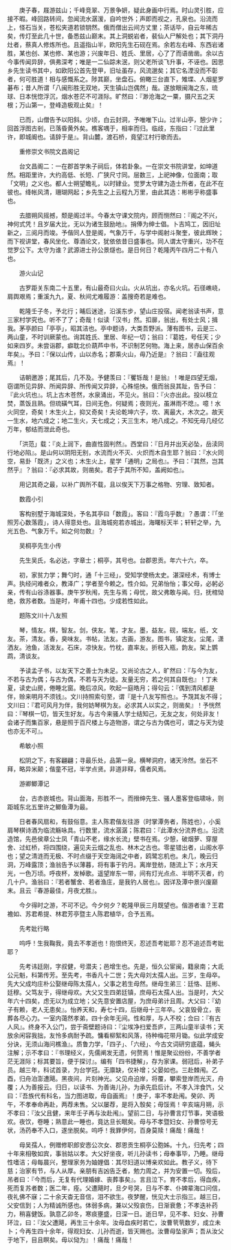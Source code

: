 <!-- { "loadSidebar": true } -->
　　庚子春，屐游兹山；千峰竞翠、万景争妍，疑此身画中行焉。时山灵引胜，应接不暇。峰回路转间，忽闻流水潺湲，自吟世外；声即而视之，孔泉也。沿流而上，怪石当关，苍松夹道若锁钥然。俄而僧出云间方丈里；茶话毕，自云年稀古矣，传灯至此几十世，备悉兹山巅末。其上洞蜕岩者，裴仙人尸解处也；其下洞丹灶者，蔡真人修炼所也。且遥指山半，欧阳先生石砚在焉。余若左右峰、东西岩诸胜，某也创、某也修、某也游；兴废年日、姓氏、里居，心了了而语凿凿。余以古今事传闻异辞，俱弗深考；唯是一二仙踪未泯，则父老所谈飞升事，不诬也。因思乡先生读书其中，如欧阳公首先登甲，旧址虽存，风流邈矣；其它名湮没而不彰者，何可胜道！相与感慨系之。陟其巅，坐盘石。俯瞰三台直下，雉堞、人烟星罗碁布；昔人所谓「八闽形胜无双地，天生镇山岂偶然」哉。遂放眼闽海之东，琉球、日本恍惚浮沉，烟水苍茫不可涯际。旷然曰：『渺沧海之一粟，摄尺五之天根；万山第一，登峰造极观止矣』！

　　已而，山僧告予以阳斜。少顷，白云封洞，予唯唯下山。过半山亭，憩少许；回首浮图古剎，已落昏黄外矣。樵客喁于，相率而归。临歧，东指曰：『过此里许，即城阍也。请辞于是』。背山麓，渡石桥，竟望江村行歌而去。

　　重修崇文书院文昌阁记

　　台文昌阁二：一在郡首学朱子祠后，体若卦象。一在崇文书院讲堂，如坤道然。相距里许，大约高低、长短、广狭尺寸同。层数三，上祀神像，位面南；取「文明」之义也。都人士朔望瞻礼，以时肄业。觉罗太守建为造士所者，在此不在彼也。绛帐风清，珊瑚网起；乡先生之上云程九万里，由此其选：彬彬乎称盛事也。

　　去腊朔风摇撼，颓是阁过半。今春太守课文院内，顾而恻然曰：『阁之不兴，神何式凭！且岁届大比，无以为诸生鼓励地』。捐俸为绅士倡。卜吉鸠工，因旧址新之，三阅月而竣。予偕同人登是阁，气象万千，与学中阁射斗聚奎，彼此辉映；而下视讲堂，春风坐化、尊酒论文，犹依依昔日盛事也。同人谓太守重兴，功不在觉罗公下。太守为谁？武源进士孙公景燧也。是日何日？乾隆丙午四月二十有八也。

　　游火山记

　　古罗距关东南二十五里，有山最奇曰火山。火从坑出，亦名火坑。石径嶕峣，肩舆艰焉；重溪九九，夏、秋间尤难履游：盖搜奇若是难也。

　　乾隆壬子冬，予北行；晡后迷途，沿溪东步，望山庄投宿。闻老翁读书声，意三家村学究也。听不了了；奇哉！似读「汉书」然。扣扉，翁出，有处士风；揖我。茅亭颜曰「亭亭」，昭其洁也。亭中题诗，大类吾野派。薄有图书，云是三、两山童，不时训厥蒙也。询其姓氏、里居、年纪一切；翁曰：『葛姓，号任天；少如来四岁。未尝诣郡，癖耽北价葫芦中书，不识制艺何物。海上来，居赤山保百余年矣』。予曰：『保以山传，山以赤名；郡乘火山，毋乃近是』？翁曰：『盍往观焉』！

　　诘朝邀游；尾其后，几不及。予健羡曰：『矍铄哉！是翁』！唯是四望无烟，窃谓所见异辞、所闻异辞、所传闻又异辞，心殊悒怏。俄而翁艮其趾，告予曰：『此火坑也』。坑上古木苍然，水泉涌出，不见火。翁曰：『火亦出此。投以枝立焚，蒸饭且熟。但琉磺气耳，日间无色，何疑焉；夜则光，虽淋雨不熄』。噫！水火同空，奇矣！木生火上，抑又奇矣！夫论乾坤六子，坎、离最大，木次之。故天一生水，地六成之；地二生火，天七成之；天三生木，地八成之。不知旡母几经亿万年，郁结而泄此奇也。

　　「洪范」载：『炎上润下，曲直性固判然』。西堂曰：『日月并出天必坠，岳渎同行地必陷』。是山何以阴阳无别，水流而火不灭、火炽而木自生耶？翁曰：『水火同空，易卦「既济」之义也；木生火上，星学「通明」之局也』。予曰：『其然，岂其然乎』？翁曰：『必求其故，则凿矣。君子于其所不知，盖阙如也』。

　　用记其奇之最，以补广舆所不载，且以俟天下万事之格物、穷理、致知者。

　　数霞小引

　　客构别墅于海城深处，予名其亭曰「数霞」。客曰：『霞乌乎数』？愚谓：『「坐照芳心数落霞」，诗人得意处也。且海城宛若赤城出，海曙标天半；轩轩之举，九光五色、气象万千。如之何勿数』？

　　吴桐亭先生小传

　　先生吴氏，名必达，字章士；桐亭，其号也。台郡恩贡。年六十六，卒。

　　初，家贫力学；舞勺时，通「十三经」，受知学使杨太史。湛深经术，有博士声。执经问难者众，教泽广；学者至今赖之。性介如。兄弟怡怡；事父母，必躬必亲，传有山谷涤器事。庚午岁秋闱，先生与焉；母忧，故父弗敢与闻。归，抚棺恸绝，救苏者数。当是时，年甫十四也。少成若性如此。

　　题陈文川十八友照

　　琴，情友。棋，智友。剑，侠友。笔，才友。墨，益友。砚，端友。纸，文友。茶，清友。香，臭味友。书帖，法友。古画，游友。图书，镇定友。尘尾，潇洒友。池鱼，活泼友。石床，凉快友。竹枕，直率友。折枝入瓶，韵友。架上鹦鹉，清谈友。

　　予读孟子书，以友天下之善士为未足。又尚论古之人，旷然曰：『与今为友，不若与古为偶；与古为偶，不若与天为徒。友量无穷，若之何其自既也』！丁未夏，读史山房，倦睡北窗。晚后凉风，吹起一庭皓月；得句云：『偶到清风都是伴，赊来明月不须钱』。文川持照索句至，谓『是十八友写照也』。予覝其友不得；文川曰：『君可风月为伴，我何妨琴棋为友。必求其人以实之，则凿矣』！予恍然曰：『琴棋一切，皆天生好友。与古今来骚人学士结知己，无友之友，何处非友！会诸子而集百家，悬是照于百尺楼上与造物游，谓之与古为偶也可，谓之与天为徒也亦无不可』。

　　希敏小照

　　松阴之下，有客翩翩；寻最乐处，品第一泉。横琴洞府，诸天泠然。坐石不拜，略异米颠；偕童不冠，半学点贤。非道非释，儒者风焉。

　　游卿鲫潭记

　　台，古赤嵌城也。背山面海，形胜不一。而搢绅先生、骚人墨客登临啸咏，则距城东北五里许之鲫鱼潭为最。

　　日者春风扇和，有鼓俗意。主人陈君偕友往游（时掌潭务者，陈姓也），小奚肩琴棋诗酒为临流觞咏具。行数里，流水潺潺；陈君曰：『此潭水分流界也』。沿流造馆，先邑侯章公士凤「青山不老，缘水长流」壁书在焉。少憩，破烟萝、穿屋舍、过虹桥，将四围绕，遍见夫云烟之乱也、林木之古也。零星错出者，山阁水亭也；望之清涟而无极、不时点缀于天空海阔之中者，鸥鹭忘机也。未几，晚云归洞，万峰露顶；渔翁告予以薄暮，将有事于钓月。离岸登舫，随流上下；水月天光，一色万顷。呼夜杯，发棹歌。遥望岸东一带，间有灯光点点、半明不灭者，约几十户。渔翁曰：『若者蟹舍、若者渔庄，是我钓人居也』。因详及潭中景兴废巅末。且云『春游最佳，月夜尤胜』。

　　今夕得时之游，不可不记。今夕何夕？乾隆甲辰三月既望也。偕游者谁？王君襜如、苏君希提、林君芳亭暨主人陈君植华，合予五焉。

　　先考妣行略

　　呜呼！生我鞠我，竟去不孝逝也！抱恨终天，忍述吾考妣耶？忍不追述吾考妣耶？

　　先考讳廷刚，字叔健，号潜夫；邑增生也。先是，恒久公宦闽，籍泉南；大氐公元魁，科第传芳。至先考，书香凡十二世；先大母刘太孺人出。三岁，生母卒。先大父成均庄朴公娶继母陈太孺人，父事之若生母然。继母生弟三：廷恪、廷彬、廷穆。父笃友于，得继母欢。大父又生四弟廷镇，庶母石太孺人出。当是时，大父年六十四矣，虑无以为成立地；父先意安置店屋，为庶母弟计且周。大父曰：『幼子有赖，老人无患矣』。怡养天和，寿七十四，后继母十三年卒。父哀毁骨立，丧葬各尽心力。一室内蔼然孝弟，四十余年无间。性和厚，与人不校；佥曰：『有古人风』。终身不入公门，尝于斋壁题诗曰：『尘埃净扫爱吾庐，三两山童半读书；天放余闲容我拙，友怜多病耐予疏。慵看柳絮和风落，待种梅花带月锄。似此学成安分诀，无须山海问樵渔』。质鲁力学，「四子」、「六经」、今古文词研穷底蕴，蝇头注解；示不孝曰：『书理经义，先儒阐发无遗，何赘焉！惟是聚讼纷纷，不善学者茫无涯际；标其要旨，便于探讨』。编有「四书捷解」，存为家课。弱冠后，补弟子员。越三年，科试首录，为台学冠。无廪缺，仅补增；父晏如也。三赴棘闱。乙酉，归舟泊澎遭飓。黑夜间，片刻神光。父见舟迫岸，将覆，攀索登岸而光灭，舟覆；人为善报云。归日，以读书、为善诲儿孙，为承先启后计。不孝入泮食饩，父曰：『吾族代有科名，当力图进取，毋自画焉』！庚子，率不孝赴闱。癸卯、丙午，不孝奉命再赴，两荐未售。父以屡荐，是将入彀矣；毋馁焉！辛亥端月朔，示不孝曰：『汝父且健，来年壬子再与汝赴闱』。望前二日，与孙曹言灯节事，笑语极欢。夜饮，卷睡；熟意此一睡也，竟达旦长眠矣。母与不孝暨妇女、孙曹惊号无状，汤药奉不入口，遂坐脱矣。呜呼！我罪伊何，百身莫赎！痛哉！痛哉！

　　母吴孺人，例赠修职郎安悫公次女、郡恩贡生桐亭公胞姊。十九，归先考；四十年来相敬如宾，事翁姑以孝。大父好坐夜，听儿孙读书；母奉事毕，乃睡。继母性嗜洁；母每晨兴，整理家务为妯娌倡：其尽妇道以博亲欢如此。教子义，待下慈；治家有节，与人从厚。亲朋有吉凶告乏者，勉力周之，并为安置一切。殁后，吊者曰：『今而后，无复有代理婚嫁、丧葬事矣』。言且泣下。育不孝后，得血疾，死而复苏者数；医二年，痊。父遭飓时，旦夕号哭，日与不孝、仆婢辈海口问信，夜礼佛不寐；二十余天杳无音信，泪不欲生。夜梦醒，恍见大士示指三。越三日，父安信到；人为精诚所感也。体弱多病，兼以父殁哀伤，日渐衰惫；不孝迭补药力，稍喜健饭。孰意乙卯冬，寒痰壅盛，日深一日。逝日早，见不孝、妇女、孙曹环泣，曰：『汝父遭飓，再生三十余年。汝母血疾时若亡，汝曹茕茕数岁，成立未卜；今再生四十余年，得观妇女、儿孙而逝，皆天赐也。汝曹母坠家声；吾从汝父于地下，目且瞑矣。毋以恸为』！痛哉！痛哉！

